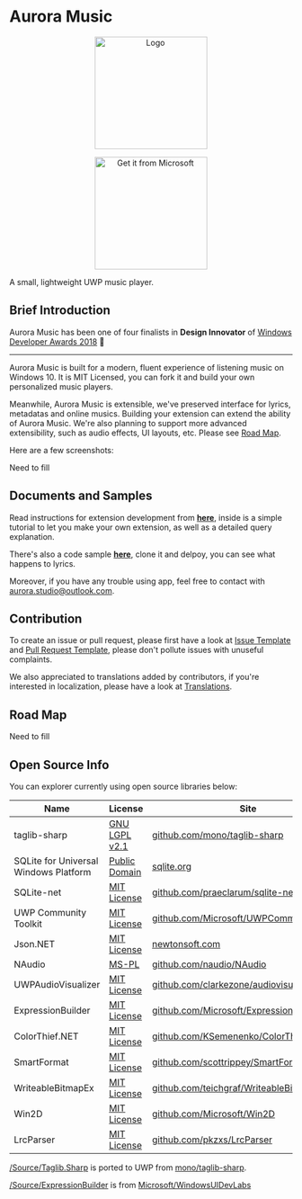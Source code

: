 # Aurora Music

<p align="center">
<a href="https://www.microsoft.com/store/apps/9NBLGGH6JVDT?ocid=badge"><img width="200" src="https://i.loli.net/2017/12/30/5a479416604d9.png" alt="Logo" /></a></p>


<p align="center">
<a href="https://www.microsoft.com/store/apps/9NBLGGH6JVDT?ocid=badge"><img width="200" src="https://assets.windowsphone.com/85864462-9c82-451e-9355-a3d5f874397a/English_get-it-from-MS_InvariantCulture_Default.png" alt="Get it from Microsoft" /></a></p>

A small, lightweight UWP music player.

## Brief Introduction

Aurora Music has been one of four finalists in **Design Innovator** of [Windows Developer Awards 2018](https://developer.microsoft.com/en-us/windows/projects/events/build/2018/awards?utm_campaign=devawards18&utm_source=devcenter&utm_medium=owned&utm_content=hero) 🎉

---

Aurora Music is built for a modern, fluent experience of listening music on Windows 10. It is MIT Licensed, you can fork it and build your own personalized music players.

Meanwhile, Aurora Music is extensible, we've preserved interface for lyrics, metadatas and online musics. Building your extension can extend the ability of Aurora Music. We're also planning to support more advanced extensibility, such as audio effects, UI layouts, etc. Please see [Road Map](https://github.com/pkzxs/Aurora.Music/blob/master/README.md#road-map).

Here are a few screenshots:

Need to fill



## Documents and Samples

Read instructions for extension development from **[here](./Documentation)**, inside is a simple tutorial to let you make your own extension, as well as a detailed query explanation.

There's also a code sample **[here](./Samples)**, clone it and delpoy, you can see what happens to lyrics.

Moreover, if you have any trouble using app, feel free to contact with [aurora.studio@outlook.com](mailto:aurora.studio@outlook.com).


## Contribution

To create an issue or pull request, please first have a look at [Issue Template](https://github.com/pkzxs/Aurora.Music/blob/master/ISSUE_TEMPLATE.md) and [Pull Request Template](https://github.com/pkzxs/Aurora.Music/blob/master/PULL_REQUEST_TEMPLATE.md), please don't pollute issues with unuseful complaints.

We also appreciated to translations added by contributors, if you're interested in localization, please have a look at [Translations](https://aurorastudio.oneskyapp.com/collaboration/project?id=141901).


## Road Map

Need to fill


## Open Source Info

You can explorer currently using open source libraries below:

| Name | License | Site |
| --- | --- | --- |
| taglib-sharp | [GNU LGPL v2.1](https://github.com/mono/taglib-sharp/blob/master/COPYING) | [github.com/mono/taglib-sharp](https://github.com/mono/taglib-sharp) |
| SQLite for Universal Windows Platform | [Public Domain](http://www.sqlite.org/copyright.html) | [sqlite.org](http://www.sqlite.org/) |
| SQLite-net | [MIT License](https://github.com/praeclarum/sqlite-net/blob/master/LICENSE.md) | [github.com/praeclarum/sqlite-net](https://github.com/praeclarum/sqlite-net) |
| UWP Community Toolkit | [MIT License](https://github.com/Microsoft/UWPCommunityToolkit/blob/master/license.md) | [github.com/Microsoft/UWPCommunityToolkit ](https://github.com/Microsoft/UWPCommunityToolkit) |
| Json.NET | [MIT License](https://github.com/JamesNK/Newtonsoft.Json/blob/master/LICENSE.md) | [newtonsoft.com](https://www.newtonsoft.com/json) |
| NAudio | [MS-PL](https://github.com/naudio/NAudio/blob/master/license.txt) | [github.com/naudio/NAudio](https://github.com/naudio/NAudio) |
| UWPAudioVisualizer | [MIT License](https://github.com/clarkezone/audiovisualizer/blob/master/LICENSE) | [github.com/clarkezone/audiovisualizer](https://github.com/clarkezone/audiovisualizer) |
| ExpressionBuilder | [MIT License](https://github.com/Microsoft/WindowsUIDevLabs/blob/master/LICENSE.txt) | [github.com/Microsoft/ExpressionBuilder](https://github.com/Microsoft/WindowsUIDevLabs/tree/master/ExpressionBuilder) |
| ColorThief.NET | [MIT License](https://github.com/KSemenenko/ColorThief/blob/master/LICENSE) | [github.com/KSemenenko/ColorThief](https://github.com/KSemenenko/ColorThief) |
| SmartFormat | [MIT License](https://github.com/scottrippey/SmartFormat.NET/wiki/License) | [github.com/scottrippey/SmartFormat.NET](https://github.com/scottrippey/SmartFormat.NET) |
| WriteableBitmapEx | [MIT License](https://github.com/teichgraf/WriteableBitmapEx/blob/master/LICENSE) | [github.com/teichgraf/WriteableBitmapEx/](https://github.com/teichgraf/WriteableBitmapEx/) |
| Win2D | [MIT License](https://github.com/Microsoft/Win2D/blob/master/LICENSE.txt) | [github.com/Microsoft/Win2D](https://github.com/Microsoft/Win2D) |
| LrcParser | [MIT License](https://github.com/pkzxs/Aurora.Music/blob/master/LICENSE) | [github.com/pkzxs/LrcParser](https://github.com/pkzxs/Aurora.Music/tree/master/Source/LrcParser) |


[/Source/Taglib.Sharp](./Source/TagLib.Sharp/) is ported to UWP from [mono/taglib-sharp](https://github.com/mono/taglib-sharp).

[/Source/ExpressionBuilder](./Source/ExpressionBuilder/) is from [Microsoft/WindowsUIDevLabs](https://github.com/Microsoft/WindowsUIDevLabs)

